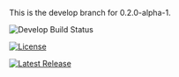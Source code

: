 This is the develop branch for 0.2.0-alpha-1. 

![Develop Build Status](https://img.shields.io/github/actions/workflow/status/ElementalNinja/GroupProject/main.yml?branch=develop&label=Develop%20Build%20Status&logo=githubactions&logoColor=white&style=for-the-badge)

[![License](https://img.shields.io/github/license/ElementalNinja/devops?style=for-the-badge&label=License&logo=github&logoColor=white)](https://github.com/ElementalNinja/devops/blob/master/LICENSE)

[![Latest Release](https://img.shields.io/github/v/release/ElementalNinja/devops?style=for-the-badge&include_prereleases&label=Latest%20Release&logo=github&logoColor=white)](https://github.com/ElementalNinja/devops/releases)
